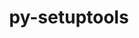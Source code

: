 ---
title: "py-setuptools"
layout: cache
categories: [package, v0.18.1]
meta: {"versions": ["59.4.0"], "compilers": ["gcc@=7.3.1", "gcc@=7.5.0", "gcc@=8.4.0"], "oss": ["amzn2", "ubuntu18.04"], "platforms": ["linux"], "targets": ["aarch64", "graviton2", "x86_64", "x86_64_v3", "x86_64_v4"], "stacks": ["aws-ahug", "aws-ahug-aarch64", "aws-isc", "aws-isc-aarch64", "build_systems", "data-vis-sdk", "e4s", "radiuss", "root", "tutorial"], "num_specs": 11, "num_specs_by_stack": {"e4s": 2, "root": 11, "aws-isc": 2, "aws-ahug": 2, "aws-ahug-aarch64": 2, "aws-isc-aarch64": 2, "data-vis-sdk": 1, "tutorial": 2, "radiuss": 2, "build_systems": 1}}
spec_details: [{"hash": "qf6mbewe3jptpaisj6llm7d6szj6yrbc", "compiler": "gcc@=7.5.0", "versions": ["59.4.0"], "os": "ubuntu18.04", "platform": "linux", "target": "x86_64", "variants": [], "stacks": ["e4s", "root"], "size": "-", "tarball": "https://binaries.spack.io/releases/v0.18.1/build_cache/linux-ubuntu18.04-x86_64/gcc-7.5.0/py-setuptools-59.4.0/linux-ubuntu18.04-x86_64-gcc-7.5.0-py-setuptools-59.4.0-qf6mbewe3jptpaisj6llm7d6szj6yrbc.spack"}, {"hash": "gyqsvawmj4rlmpxzbhjuvdmtrvizlllp", "compiler": "gcc@=7.3.1", "versions": ["59.4.0"], "os": "amzn2", "platform": "linux", "target": "x86_64_v4", "variants": [], "stacks": ["root", "aws-isc", "aws-ahug"], "size": "-", "tarball": "https://binaries.spack.io/releases/v0.18.1/build_cache/linux-amzn2-x86_64_v4/gcc-7.3.1/py-setuptools-59.4.0/linux-amzn2-x86_64_v4-gcc-7.3.1-py-setuptools-59.4.0-gyqsvawmj4rlmpxzbhjuvdmtrvizlllp.spack"}, {"hash": "6v6e76mnlcuveptc3cjcotxbul2e6hnl", "compiler": "gcc@=7.3.1", "versions": ["59.4.0"], "os": "amzn2", "platform": "linux", "target": "graviton2", "variants": [], "stacks": ["aws-ahug-aarch64", "root", "aws-isc-aarch64"], "size": "-", "tarball": "https://binaries.spack.io/releases/v0.18.1/build_cache/linux-amzn2-graviton2/gcc-7.3.1/py-setuptools-59.4.0/linux-amzn2-graviton2-gcc-7.3.1-py-setuptools-59.4.0-6v6e76mnlcuveptc3cjcotxbul2e6hnl.spack"}, {"hash": "g4dhlc25lwsxllw4hkdkx6hvft5ahmmz", "compiler": "gcc@=7.3.1", "versions": ["59.4.0"], "os": "amzn2", "platform": "linux", "target": "aarch64", "variants": [], "stacks": ["aws-ahug-aarch64", "root", "aws-isc-aarch64"], "size": "-", "tarball": "https://binaries.spack.io/releases/v0.18.1/build_cache/linux-amzn2-aarch64/gcc-7.3.1/py-setuptools-59.4.0/linux-amzn2-aarch64-gcc-7.3.1-py-setuptools-59.4.0-g4dhlc25lwsxllw4hkdkx6hvft5ahmmz.spack"}, {"hash": "r2oi2obzkfil7ad2c5wdlyjx27m3n2ib", "compiler": "gcc@=7.3.1", "versions": ["59.4.0"], "os": "amzn2", "platform": "linux", "target": "x86_64_v3", "variants": [], "stacks": ["root", "aws-isc", "aws-ahug"], "size": "-", "tarball": "https://binaries.spack.io/releases/v0.18.1/build_cache/linux-amzn2-x86_64_v3/gcc-7.3.1/py-setuptools-59.4.0/linux-amzn2-x86_64_v3-gcc-7.3.1-py-setuptools-59.4.0-r2oi2obzkfil7ad2c5wdlyjx27m3n2ib.spack"}, {"hash": "kjm5nd6ltlqtwhusawx7ajcyzyuq4cum", "compiler": "gcc@=7.5.0", "versions": ["59.4.0"], "os": "ubuntu18.04", "platform": "linux", "target": "x86_64", "variants": [], "stacks": ["root", "data-vis-sdk"], "size": "-", "tarball": "https://binaries.spack.io/releases/v0.18.1/build_cache/linux-ubuntu18.04-x86_64/gcc-7.5.0/py-setuptools-59.4.0/linux-ubuntu18.04-x86_64-gcc-7.5.0-py-setuptools-59.4.0-kjm5nd6ltlqtwhusawx7ajcyzyuq4cum.spack"}, {"hash": "thae4z3gj3a3bz6crluljdexwvf4esea", "compiler": "gcc@=7.5.0", "versions": ["59.4.0"], "os": "ubuntu18.04", "platform": "linux", "target": "x86_64", "variants": [], "stacks": ["e4s", "root"], "size": "-", "tarball": "https://binaries.spack.io/releases/v0.18.1/build_cache/linux-ubuntu18.04-x86_64/gcc-7.5.0/py-setuptools-59.4.0/linux-ubuntu18.04-x86_64-gcc-7.5.0-py-setuptools-59.4.0-thae4z3gj3a3bz6crluljdexwvf4esea.spack"}, {"hash": "rwttegdz7p4mx7euoqy6hxsww7uk2364", "compiler": "gcc@=7.5.0", "versions": ["59.4.0"], "os": "ubuntu18.04", "platform": "linux", "target": "x86_64", "variants": [], "stacks": ["tutorial", "root", "radiuss"], "size": "-", "tarball": "https://binaries.spack.io/releases/v0.18.1/build_cache/linux-ubuntu18.04-x86_64/gcc-7.5.0/py-setuptools-59.4.0/linux-ubuntu18.04-x86_64-gcc-7.5.0-py-setuptools-59.4.0-rwttegdz7p4mx7euoqy6hxsww7uk2364.spack"}, {"hash": "7hce33jtpaym4g2jpe7qlx6vf5rkw6t2", "compiler": "gcc@=7.5.0", "versions": ["59.4.0"], "os": "ubuntu18.04", "platform": "linux", "target": "x86_64", "variants": [], "stacks": ["root", "radiuss"], "size": "-", "tarball": "https://binaries.spack.io/releases/v0.18.1/build_cache/linux-ubuntu18.04-x86_64/gcc-7.5.0/py-setuptools-59.4.0/linux-ubuntu18.04-x86_64-gcc-7.5.0-py-setuptools-59.4.0-7hce33jtpaym4g2jpe7qlx6vf5rkw6t2.spack"}, {"hash": "6mtgc5umwu5krg5lh6dyvcaqad3fxpyv", "compiler": "gcc@=8.4.0", "versions": ["59.4.0"], "os": "ubuntu18.04", "platform": "linux", "target": "x86_64", "variants": [], "stacks": ["tutorial", "root"], "size": "-", "tarball": "https://binaries.spack.io/releases/v0.18.1/build_cache/linux-ubuntu18.04-x86_64/gcc-8.4.0/py-setuptools-59.4.0/linux-ubuntu18.04-x86_64-gcc-8.4.0-py-setuptools-59.4.0-6mtgc5umwu5krg5lh6dyvcaqad3fxpyv.spack"}, {"hash": "3qporrn5fhvm25mkivjvdlh3r3qs6kwy", "compiler": "gcc@=7.5.0", "versions": ["59.4.0"], "os": "ubuntu18.04", "platform": "linux", "target": "x86_64", "variants": [], "stacks": ["root", "build_systems"], "size": "-", "tarball": "https://binaries.spack.io/releases/v0.18.1/build_cache/linux-ubuntu18.04-x86_64/gcc-7.5.0/py-setuptools-59.4.0/linux-ubuntu18.04-x86_64-gcc-7.5.0-py-setuptools-59.4.0-3qporrn5fhvm25mkivjvdlh3r3qs6kwy.spack"}]
---
